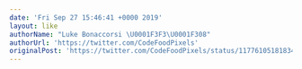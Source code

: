```yaml
---
date: 'Fri Sep 27 15:46:41 +0000 2019'
layout: like
authorName: "Luke Bonaccorsi \U0001F3F3️‍\U0001F308"
authorUrl: 'https://twitter.com/CodeFoodPixels'
originalPost: 'https://twitter.com/CodeFoodPixels/status/1177610518183460869'
---
```

